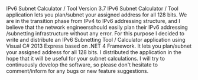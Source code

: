 IPv6 Subnet Calculator / Tool Version 3.7
IPv6 Subnet Calculator / Tool application lets you plan/subnet your assigned address for all 128 bits.
We are in the transition phase from IPv4 to IPv6 addressing structure, and I believe that
the network engineersshould easily plan their IPv6 addressing /subnetting infrastructure without any error.
For this purpose I decided to write and distribute an IPv6 Subnetting Tool / Calculator application
using Visual C# 2013 Express based on .NET 4 Framework. It lets you plan/subnet your assigned address for all 128 bits.
I distributed the application in the hope that it will be useful for your subnet calculations.
I will try to continuously develop the software, so please don't hesitate to comment/inform for any bugs or new feature suggestions.
